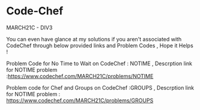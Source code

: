 # Code-Chef
MARCH21C - DIV3 

You can even have glance at my solutions if you aren't associated with CodeChef through below provided links and Problem Codes , Hope it Helps !

Problem Code for No Time to Wait on CodeChef : NOTIME ,
Descrption link for NOTIME problem :https://www.codechef.com/MARCH21C/problems/NOTIME



Problem code for Chef and Groups on CodeChef :GROUPS ,
Descrption link for NOTIME problem : https://www.codechef.com/MARCH21C/problems/GROUPS
